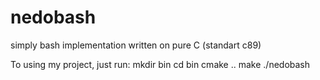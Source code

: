 # nedobash
simply bash implementation written on pure C (standart c89)

To using my project, just run:
mkdir bin
cd bin
cmake ..
make
./nedobash
